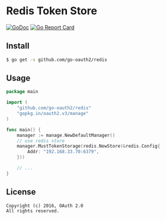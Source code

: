 Redis Token Store
=================

[![GoDoc](https://godoc.org/github.com/go-oauth2/redis?status.svg)](https://godoc.org/github.com/go-oauth2/redis)
[![Go Report Card](https://goreportcard.com/badge/github.com/go-oauth2/redis)](https://goreportcard.com/report/github.com/go-oauth2/redis)

Install
-------

``` bash
$ go get -v github.com/go-oauth2/redis
```

Usage
-----

``` go
package main

import (
	"github.com/go-oauth2/redis"
	"gopkg.in/oauth2.v3/manage"
)

func main() {
	manager := manage.NewDefaultManager()
	// use redis store
	manager.MustTokenStorage(redis.NewStore(&redis.Config{
		Addr: "192.168.33.70:6379",
	}))

	// ...
}
```

License
-------

```
Copyright (c) 2016, OAuth 2.0
All rights reserved.
```